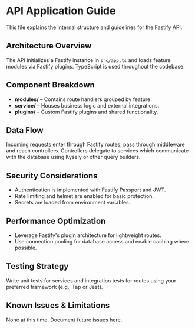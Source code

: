 # API Application Guide

This file explains the internal structure and guidelines for the Fastify API.

## Architecture Overview

The API initializes a Fastify instance in `src/app.ts` and loads feature modules via Fastify plugins. TypeScript is used throughout the codebase.

## Component Breakdown

- **modules/** – Contains route handlers grouped by feature.
- **service/** – Houses business logic and external integrations.
- **plugins/** – Custom Fastify plugins and shared functionality.

## Data Flow

Incoming requests enter through Fastify routes, pass through middleware and reach controllers. Controllers delegate to services which communicate with the database using Kysely or other query builders.

## Security Considerations

- Authentication is implemented with Fastify Passport and JWT.
- Rate limiting and helmet are enabled for basic protection.
- Secrets are loaded from environment variables.

## Performance Optimization

- Leverage Fastify's plugin architecture for lightweight routes.
- Use connection pooling for database access and enable caching where possible.

## Testing Strategy

Write unit tests for services and integration tests for routes using your preferred framework (e.g., Tap or Jest).

## Known Issues & Limitations

None at this time. Document future issues here.


